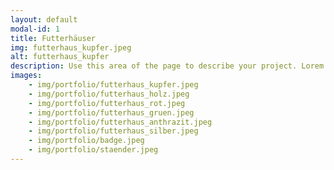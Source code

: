 ```yaml
---
layout: default
modal-id: 1
title: Futterhäuser
img: futterhaus_kupfer.jpeg
alt: futterhaus_kupfer
description: Use this area of the page to describe your project. Lorem ipsum dolor sit amet, consectetur adipisicing elit. Mollitia neque assumenda ipsam nihil, molestias magnam, recusandae quos quis inventore quisquam velit asperiores, vitae? Reprehenderit soluta, eos quod consequuntur itaque. Nam.
images:
    - img/portfolio/futterhaus_kupfer.jpeg
    - img/portfolio/futterhaus_holz.jpeg
    - img/portfolio/futterhaus_rot.jpeg
    - img/portfolio/futterhaus_gruen.jpeg
    - img/portfolio/futterhaus_anthrazit.jpeg
    - img/portfolio/futterhaus_silber.jpeg
    - img/portfolio/badge.jpeg
    - img/portfolio/staender.jpeg
---
```

